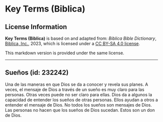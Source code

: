# Key Terms (Biblica)

## License Information

**Key Terms (Biblica)** is based on and adapted from: _Biblica Bible Dictionary_, [Biblica, Inc.](https://www.biblica.com/), 2023, which is licensed under a [CC BY-SA 4.0 license](https://creativecommons.org/licenses/by-sa/4.0/legalcode.en).

This markdown version is provided under the same license.



--------------------------------

## Sueños (id: 232242)

Una de las maneras en que Dios se da a conocer y revela sus planes. A veces, el mensaje de Dios a través de un sueño es muy claro para las personas. Otras veces puede no ser claro para ellas. Dios da a algunos la capacidad de entender los sueños de otras personas. Ellos ayudan a otros a entender el mensaje de Dios. No todos los sueños son mensajes de Dios. Las personas no hacen que los sueños de Dios sucedan. Estos son un don de Dios.


